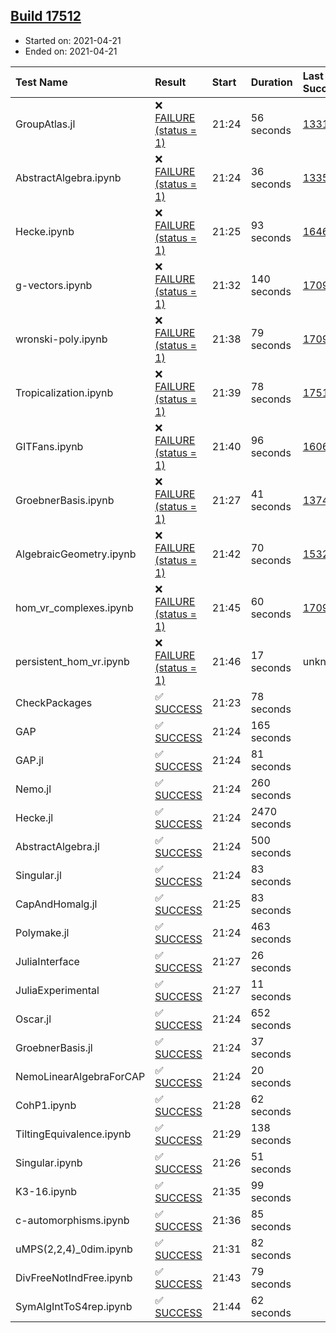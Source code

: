 ## [Build 17512](https://oscarci.mathematik.uni-kl.de/job/oscar/17512/)

* Started on: 2021-04-21
* Ended on: 2021-04-21

| Test Name    | Result | Start | Duration | Last Success | First Failure |
|:-------------|:-------|:------|:---------|:-------------|:--------------|
| GroupAtlas.jl | ❌ [FAILURE (status = 1)](https://oscarci.mathematik.uni-kl.de/job/oscar/17512/artifact/logs/build-17512/GroupAtlas.jl.log) | 21:24 | 56 seconds | [13311](https://oscarci.mathematik.uni-kl.de/job/oscar/13311/) | [13312](https://oscarci.mathematik.uni-kl.de/job/oscar/13312/) |
| AbstractAlgebra.ipynb | ❌ [FAILURE (status = 1)](https://oscarci.mathematik.uni-kl.de/job/oscar/17512/artifact/logs/build-17512/AbstractAlgebra.ipynb.log) | 21:24 | 36 seconds | [13355](https://oscarci.mathematik.uni-kl.de/job/oscar/13355/) | [13356](https://oscarci.mathematik.uni-kl.de/job/oscar/13356/) |
| Hecke.ipynb | ❌ [FAILURE (status = 1)](https://oscarci.mathematik.uni-kl.de/job/oscar/17512/artifact/logs/build-17512/Hecke.ipynb.log) | 21:25 | 93 seconds | [16463](https://oscarci.mathematik.uni-kl.de/job/oscar/16463/) | [16464](https://oscarci.mathematik.uni-kl.de/job/oscar/16464/) |
| g-vectors.ipynb | ❌ [FAILURE (status = 1)](https://oscarci.mathematik.uni-kl.de/job/oscar/17512/artifact/logs/build-17512/g-vectors.ipynb.log) | 21:32 | 140 seconds | [17099](https://oscarci.mathematik.uni-kl.de/job/oscar/17099/) | [17100](https://oscarci.mathematik.uni-kl.de/job/oscar/17100/) |
| wronski-poly.ipynb | ❌ [FAILURE (status = 1)](https://oscarci.mathematik.uni-kl.de/job/oscar/17512/artifact/logs/build-17512/wronski-poly.ipynb.log) | 21:38 | 79 seconds | [17098](https://oscarci.mathematik.uni-kl.de/job/oscar/17098/) | [17099](https://oscarci.mathematik.uni-kl.de/job/oscar/17099/) |
| Tropicalization.ipynb | ❌ [FAILURE (status = 1)](https://oscarci.mathematik.uni-kl.de/job/oscar/17512/artifact/logs/build-17512/Tropicalization.ipynb.log) | 21:39 | 78 seconds | [17511](https://oscarci.mathematik.uni-kl.de/job/oscar/17511/) | [17512](https://oscarci.mathematik.uni-kl.de/job/oscar/17512/) |
| GITFans.ipynb | ❌ [FAILURE (status = 1)](https://oscarci.mathematik.uni-kl.de/job/oscar/17512/artifact/logs/build-17512/GITFans.ipynb.log) | 21:40 | 96 seconds | [16068](https://oscarci.mathematik.uni-kl.de/job/oscar/16068/) | [16069](https://oscarci.mathematik.uni-kl.de/job/oscar/16069/) |
| GroebnerBasis.ipynb | ❌ [FAILURE (status = 1)](https://oscarci.mathematik.uni-kl.de/job/oscar/17512/artifact/logs/build-17512/GroebnerBasis.ipynb.log) | 21:27 | 41 seconds | [13748](https://oscarci.mathematik.uni-kl.de/job/oscar/13748/) | [13749](https://oscarci.mathematik.uni-kl.de/job/oscar/13749/) |
| AlgebraicGeometry.ipynb | ❌ [FAILURE (status = 1)](https://oscarci.mathematik.uni-kl.de/job/oscar/17512/artifact/logs/build-17512/AlgebraicGeometry.ipynb.log) | 21:42 | 70 seconds | [15322](https://oscarci.mathematik.uni-kl.de/job/oscar/15322/) | [15323](https://oscarci.mathematik.uni-kl.de/job/oscar/15323/) |
| hom_vr_complexes.ipynb | ❌ [FAILURE (status = 1)](https://oscarci.mathematik.uni-kl.de/job/oscar/17512/artifact/logs/build-17512/hom_vr_complexes.ipynb.log) | 21:45 | 60 seconds | [17099](https://oscarci.mathematik.uni-kl.de/job/oscar/17099/) | [17100](https://oscarci.mathematik.uni-kl.de/job/oscar/17100/) |
| persistent_hom_vr.ipynb | ❌ [FAILURE (status = 1)](https://oscarci.mathematik.uni-kl.de/job/oscar/17512/artifact/logs/build-17512/persistent_hom_vr.ipynb.log) | 21:46 | 17 seconds | unknown | unknown |
| CheckPackages | ✅ [SUCCESS](https://oscarci.mathematik.uni-kl.de/job/oscar/17512/artifact/logs/build-17512/CheckPackages.log) | 21:23 | 78 seconds |  |  |
| GAP | ✅ [SUCCESS](https://oscarci.mathematik.uni-kl.de/job/oscar/17512/artifact/logs/build-17512/GAP.log) | 21:24 | 165 seconds |  |  |
| GAP.jl | ✅ [SUCCESS](https://oscarci.mathematik.uni-kl.de/job/oscar/17512/artifact/logs/build-17512/GAP.jl.log) | 21:24 | 81 seconds |  |  |
| Nemo.jl | ✅ [SUCCESS](https://oscarci.mathematik.uni-kl.de/job/oscar/17512/artifact/logs/build-17512/Nemo.jl.log) | 21:24 | 260 seconds |  |  |
| Hecke.jl | ✅ [SUCCESS](https://oscarci.mathematik.uni-kl.de/job/oscar/17512/artifact/logs/build-17512/Hecke.jl.log) | 21:24 | 2470 seconds |  |  |
| AbstractAlgebra.jl | ✅ [SUCCESS](https://oscarci.mathematik.uni-kl.de/job/oscar/17512/artifact/logs/build-17512/AbstractAlgebra.jl.log) | 21:24 | 500 seconds |  |  |
| Singular.jl | ✅ [SUCCESS](https://oscarci.mathematik.uni-kl.de/job/oscar/17512/artifact/logs/build-17512/Singular.jl.log) | 21:24 | 83 seconds |  |  |
| CapAndHomalg.jl | ✅ [SUCCESS](https://oscarci.mathematik.uni-kl.de/job/oscar/17512/artifact/logs/build-17512/CapAndHomalg.jl.log) | 21:25 | 83 seconds |  |  |
| Polymake.jl | ✅ [SUCCESS](https://oscarci.mathematik.uni-kl.de/job/oscar/17512/artifact/logs/build-17512/Polymake.jl.log) | 21:24 | 463 seconds |  |  |
| JuliaInterface | ✅ [SUCCESS](https://oscarci.mathematik.uni-kl.de/job/oscar/17512/artifact/logs/build-17512/JuliaInterface.log) | 21:27 | 26 seconds |  |  |
| JuliaExperimental | ✅ [SUCCESS](https://oscarci.mathematik.uni-kl.de/job/oscar/17512/artifact/logs/build-17512/JuliaExperimental.log) | 21:27 | 11 seconds |  |  |
| Oscar.jl | ✅ [SUCCESS](https://oscarci.mathematik.uni-kl.de/job/oscar/17512/artifact/logs/build-17512/Oscar.jl.log) | 21:24 | 652 seconds |  |  |
| GroebnerBasis.jl | ✅ [SUCCESS](https://oscarci.mathematik.uni-kl.de/job/oscar/17512/artifact/logs/build-17512/GroebnerBasis.jl.log) | 21:24 | 37 seconds |  |  |
| NemoLinearAlgebraForCAP | ✅ [SUCCESS](https://oscarci.mathematik.uni-kl.de/job/oscar/17512/artifact/logs/build-17512/NemoLinearAlgebraForCAP.log) | 21:24 | 20 seconds |  |  |
| CohP1.ipynb | ✅ [SUCCESS](https://oscarci.mathematik.uni-kl.de/job/oscar/17512/artifact/logs/build-17512/CohP1.ipynb.log) | 21:28 | 62 seconds |  |  |
| TiltingEquivalence.ipynb | ✅ [SUCCESS](https://oscarci.mathematik.uni-kl.de/job/oscar/17512/artifact/logs/build-17512/TiltingEquivalence.ipynb.log) | 21:29 | 138 seconds |  |  |
| Singular.ipynb | ✅ [SUCCESS](https://oscarci.mathematik.uni-kl.de/job/oscar/17512/artifact/logs/build-17512/Singular.ipynb.log) | 21:26 | 51 seconds |  |  |
| K3-16.ipynb | ✅ [SUCCESS](https://oscarci.mathematik.uni-kl.de/job/oscar/17512/artifact/logs/build-17512/K3-16.ipynb.log) | 21:35 | 99 seconds |  |  |
| c-automorphisms.ipynb | ✅ [SUCCESS](https://oscarci.mathematik.uni-kl.de/job/oscar/17512/artifact/logs/build-17512/c-automorphisms.ipynb.log) | 21:36 | 85 seconds |  |  |
| uMPS(2,2,4)_0dim.ipynb | ✅ [SUCCESS](https://oscarci.mathematik.uni-kl.de/job/oscar/17512/artifact/logs/build-17512/uMPS-2-2-4-_0dim.ipynb.log) | 21:31 | 82 seconds |  |  |
| DivFreeNotIndFree.ipynb | ✅ [SUCCESS](https://oscarci.mathematik.uni-kl.de/job/oscar/17512/artifact/logs/build-17512/DivFreeNotIndFree.ipynb.log) | 21:43 | 79 seconds |  |  |
| SymAlgIntToS4rep.ipynb | ✅ [SUCCESS](https://oscarci.mathematik.uni-kl.de/job/oscar/17512/artifact/logs/build-17512/SymAlgIntToS4rep.ipynb.log) | 21:44 | 62 seconds |  |  |
